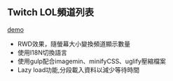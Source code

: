 ## Twitch LOL頻道列表   
<a href="https://abcbox360.github.io/twitch_stream/" target="_blank">demo</a>

* RWD效果，隨螢幕大小變換頻道顯示數量</li>
* 使用I18N切換語言</li>
* 使用gulp配合imagemin、minifyCSS、uglify壓縮檔案</li>
* Lazy load功能,分段載入資料以減少等待時間</li>

